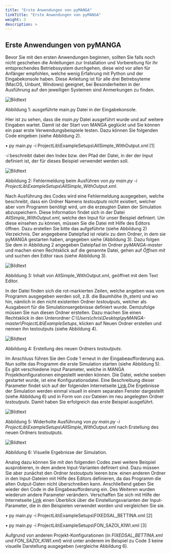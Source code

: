 ```yaml
---
title: "Erste Anwendungen von pyMANGA"
linkTitle: "Erste Anwendungen von pyMANGA"
weight: 3
description: >
---
```

## Erste Anwendungen von pyMANGA 
Bevor Sie mit den ersten Anwendungen beginnen, sollten Sie falls noch nicht geschehen die Anleitungen zur Installation und Vorbereitung für ihr entsprechendes Betriebssystem durchgehen, diese wird vor allen für Anfänger empfohlen, welche wenig Erfahrung mit Python und der Eingabekonsole haben. Diese Anleitung ist für alle drei Betrebsyteme (MacOS, Unbunt, Windows) geeignet, bei Besonderheiten in der Ausführung auf den jeweiligen Systemen sind Anmerkungen zu finden.   

![Bildtext]("ausgefuehrte_main_py_Datei_in_der_Eingabekonsole")

Abbildung 1: ausgeführte main.py Datei in der Eingabekonsole.

Hier ist zu sehen, dass die *main.py* Datei ausgeführt wurde und auf weitere Eingaben wartet. Damit ist der Start von MANGA geglückt und Sie können ein paar erste Verwendungsbeispiele testen. Dazu können Sie folgenden Code eingeben (siehe Abbildung 2).

• py main.py -i ProjectLib\ExampleSetups\AllSimple_WithOutput.xml		[1]

*-i* beschreibt dabei den Index bzw. den Pfad der Datei, in der der Input definiert ist, der für dieses Beispiel verwendet werden soll.   


![Bildtext]("Fehlermeldung_beim_Aufuehren_von_py-main.py")

Abbildung 2: Fehlermeldung beim Ausführen von *py main.py -i ProjectLib\ExampleSetups\AllSimple_WithOutput.xml*.

Nach Ausführung des Codes wird eine Fehlermeldung ausgegeben, welche beschreibt, dass ein Ordner Namens *testoutputs* nicht existiert, welcher aber vom Programm benötigt wird, um die erzeugten Daten der Simulation abzuspeichern. Diese Information findet sich in der Datei *AllSimple_WithOutput.xml*, welche den Input für unser Beispiel definiert. Um diese einsehen zu können, müssen Sie die Datei mit Hilfe des Editors öffnen. Dazu erstellen Sie bitte das aufgeführte (siehe Abbildung 2) Verzeichnis. Der angegebene Dateipfad ist relativ zu dem Ordner, in dem sie pyMANGA gestarten haben, angegeben siehe (Abbildung 3). Dazu folgen Sie dem in Abbildung 2 angegeben Dateipfad im Ordner *pyMANGA-master* und machen einen Rechtsklick auf die genannte Datei, gehen auf *Öffnen mit* und suchen den Editor raus (siehe Abbildung 3).

![Bildtext]("Inhalt_von_AllSimple_WithOutput.xml,_geoeffnet_mit_dem_Text_Editor")

Abbildung 3: Inhalt von AllSimple_WithOutput.xml, geöffnet mit dem Text Editor.

In der Datei finden sich die rot-markierten Zeilen, welche angeben was vom Programm ausgegeben werden soll, z.B. die Baumhöhe (h_stem) und wo hin, nämlich in den nicht existenten Ordner *testoutputs*, welcher als Ausgabeort für die Simulationsergebnisse definiert wurde. Demzufolge müssen Sie nun diesen Ordner erstellen. Dazu machen Sie einen Rechtsklick in den Unterordner *C:\Users\chris\Desktop\pyMANGA-master\ProjectLib\ExampleSetups*, klicken auf Neuen Ordner erstellen und nennen ihn testoutputs (siehe Abbildung 4).

![Bildtext]("Erstellung_des_neuen_Ordners_testoutputs")

Abbildung 4: Erstellung des neuen Ordners *testoutputs*.

Im Anschluss führen Sie den Code 1 erneut in der Eingabeaufforderung aus. Nun sollte das Programm die erste Simulation starten (siehe Abbildung 5). Es gibt verschiedene input Parameter, welche in MANGA Projektkonfigurationen eingestellt werden können. Die Datei, welche soeben gestartet wurde, ist eine Konfigurationsdatei. Eine Beschreibung dieser Parameter findet sich auf der folgenden Internetseite [Link](https://jbathmann.github.io/pyMANGA/project_dox__MangaProject__MangaProject.html "https://jbathmann.github.io/pyMANGA/project_dox__MangaProject__MangaProject.html").Die Ergebnisse der Simulation werden einmal visuell in einem separaten Fenster dargestellt (siehe Abbildung 6) und in Form von *csv* Dateien im neu angelegten Ordner *testoutputs*. Damit haben Sie erfolgreich das erste Beispiel ausgeführt. 

![Bildtext]("Widerholte_Ausfuehrung_von_py_main.py_-i_ProjectLibExampleSetupsAllSimple_WithOutput.xml_nach_erstellung_den_neuen_Ordner_testoutputs")

Abbildung 5: Widerholte Ausführung von *py main.py -i ProjectLib\ExampleSetups\AllSimple_WithOutput.xml* nach Erstellung des neuen Ordners *testoutputs*.

![Bildtext]("Visuelle_Ergebnisse_der_Simulation")

Abbildung 6: Visuelle Ergebnisse der Simulation.

Analog dazu können Sie mit den folgenden Codes zwei weitere Beispiel ausprobieren, in dem andere Input-Varianten definiert sind. Dazu müssen Sie aber zunächst den Ordner *testoutputs* leeren bzw. einen anderen Ordner in den Input-Dateien mit Hilfe des Editors definieren, da das Programm die alten Output-Daten nicht überschreiben kann. Anschließend geben Sie wieder den Code in die Eingabeaufforderung ein. Des Weiteren wurden wiederum andere Parameter verändern. Verschaffen Sie sich mit Hilfe der Internetseite [Link](https://jbathmann.github.io/pyMANGA/project_dox__MangaProject__MangaProject.html "https://jbathmann.github.io/pyMANGA/project_dox__MangaProject__MangaProject.html") einen Überblick über die Einstellungsvarianten der Input-Parameter, die in den Beispielen verwendet worden und vergleichen Sie sie.       

•	py main.py -i ProjectLib\ExampleSetups\FIXEDSAL_BETTINA.xml 		[2] 

•	py main.py -i ProjectLib\ExampleSetups\FON_SAZOI_KIWI.xml		[3]

Aufgrund von anderen Projekt-Konfigurationen (in *FIXEDSAL_BETTINA.xml und FON_SAZOI_KIWI.xml*) wird unter anderem im Beispiel zu Code 3 keine visuelle Darstellung ausgegeben (vergleiche Abbildung 6).      
